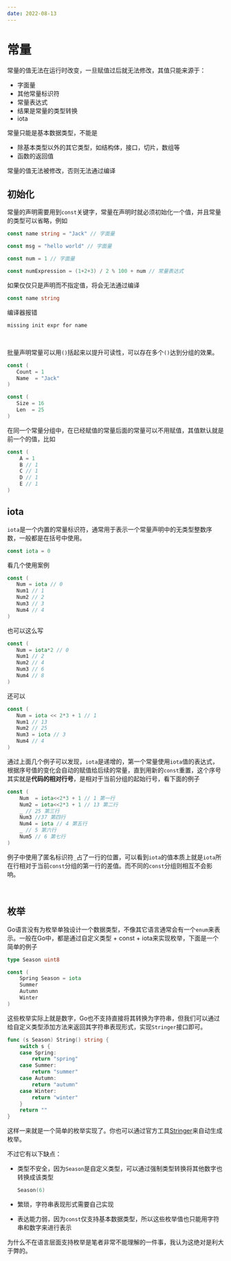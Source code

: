 ```yaml
---
date: 2022-08-13
---
```

# 常量

常量的值无法在运行时改变，一旦赋值过后就无法修改，其值只能来源于：

- 字面量
- 其他常量标识符
- 常量表达式
- 结果是常量的类型转换
- iota

常量只能是基本数据类型，不能是

- 除基本类型以外的其它类型，如结构体，接口，切片，数组等
- 函数的返回值

常量的值无法被修改，否则无法通过编译



## 初始化

常量的声明需要用到`const`关键字，常量在声明时就必须初始化一个值，并且常量的类型可以省略，例如

```go
const name string = "Jack" // 字面量

const msg = "hello world" // 字面量

const num = 1 // 字面量

const numExpression = (1+2+3) / 2 % 100 + num // 常量表达式
```

如果仅仅只是声明而不指定值，将会无法通过编译

```go
const name string
```

编译器报错

```
missing init expr for name
```

<br>

批量声明常量可以用`()`括起来以提升可读性，可以存在多个`()`达到分组的效果。

```go
const (
   Count = 1
   Name  = "Jack"
)

const (
   Size = 16
   Len  = 25
)
```

在同一个常量分组中，在已经赋值的常量后面的常量可以不用赋值，其值默认就是前一个的值，比如

```go
const (
	A = 1
	B // 1
	C // 1
	D // 1
	E // 1
)
```



## iota

`iota`是一个内置的常量标识符，通常用于表示一个常量声明中的无类型整数序数，一般都是在括号中使用。

```go
const iota = 0 
```

看几个使用案例

```go
const (
   Num = iota // 0
   Num1 // 1
   Num2 // 2
   Num3 // 3
   Num4 // 4
)
```

也可以这么写

```go
const (
   Num = iota*2 // 0
   Num1 // 2
   Num2 // 4
   Num3 // 6
   Num4 // 8
)
```

还可以

```go
const (
   Num = iota << 2*3 + 1 // 1
   Num1 // 13
   Num2 // 25
   Num3 = iota // 3
   Num4 // 4
)
```

通过上面几个例子可以发现，`iota`是递增的，第一个常量使用`iota`值的表达式，根据序号值的变化会自动的赋值给后续的常量，直到用新的`const`重置，这个序号其实就是**代码的相对行号**，是相对于当前分组的起始行号，看下面的例子

```go
const (
	Num  = iota<<2*3 + 1 // 1 第一行
	Num2 = iota<<2*3 + 1 // 13 第二行
	_ // 25 第三行
	Num3 //37 第四行
	Num4 = iota // 4 第五行
	_ // 5 第六行
	Num5 // 6 第七行
)
```

例子中使用了匿名标识符`_`占了一行的位置，可以看到`iota`的值本质上就是`iota`所在行相对于当前`const`分组的第一行的差值。而不同的`const`分组则相互不会影响。

<br>



## 枚举

Go语言没有为枚举单独设计一个数据类型，不像其它语言通常会有一个`enum`来表示。一般在Go中，都是通过自定义类型 + const + iota来实现枚举，下面是一个简单的例子

```go
type Season uint8

const (
	Spring Season = iota
	Summer
	Autumn
	Winter
)
```

这些枚举实际上就是数字，Go也不支持直接将其转换为字符串，但我们可以通过给自定义类型添加方法来返回其字符串表现形式，实现`Stringer`接口即可。

```go
func (s Season) String() string {
	switch s {
	case Spring:
		return "spring"
	case Summer:
		return "summer"
	case Autumn:
		return "autumn"
	case Winter:
		return "winter"
	}
	return ""
}
```

这样一来就是一个简单的枚举实现了。你也可以通过官方工具[Stringer](https://pkg.go.dev/golang.org/x/tools/cmd/stringer)来自动生成枚举。

不过它有以下缺点：

- 类型不安全，因为`Season`是自定义类型，可以通过强制类型转换将其他数字也转换成该类型

  ```go
  Season(6)
  ```
  
- 繁琐，字符串表现形式需要自己实现

- 表达能力弱，因为`const`仅支持基本数据类型，所以这些枚举值也只能用字符串和数字来进行表示

为什么不在语言层面支持枚举是笔者非常不能理解的一件事，我认为这绝对是利大于弊的。
